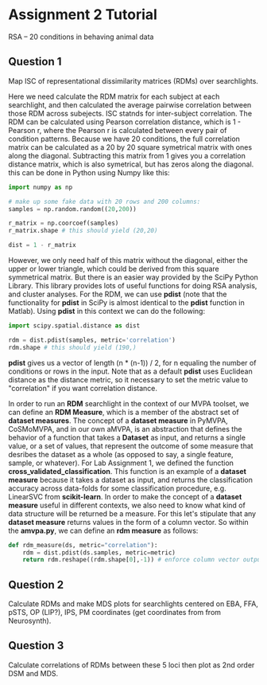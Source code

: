 # Assignment 2 Tutorial

RSA – 20 conditions in behaving animal data

## Question 1

Map ISC of representational dissimilarity matrices (RDMs) over searchlights.

Here we need calculate the RDM matrix for each subject at each searchlight, and
then calculated the average pairwise correlation between those RDM across
subejects. ISC statnds for inter-subject correlation. The RDM can be calculated
using Pearson correlation distance, which is 1 - Pearson r, where the Pearson r
is calculated between every pair of condition patterns. Because we have 20
conditions, the full correlation matrix can be calculated as a 20 by 20 square
symetrical matrix with ones along the diagonal. Subtracting this matrix from
1 gives you a correlation distance matrix, which is also symetrical, but has
zeros along the diagonal. this can be done in Python using Numpy like this:

```python
import numpy as np

# make up some fake data with 20 rows and 200 columns:
samples = np.random.random((20,200))

r_matrix = np.coorcoef(samples)
r_matrix.shape # this should yield (20,20)

dist = 1 - r_matrix
```
However, we only need half of this matrix without the diagonal, either the upper
or lower triangle, which could be derived from this square symmetrical matrix.
But there is an easier way provided by the SciPy Python Library. This library
provides lots of useful functions for doing RSA analysis, and cluster analyses.
For the RDM, we can use **pdist** (note that the functionality for **pdist** in
SciPy is almost identical to the **pdist** function in Matlab). Using **pdist**
in this context we can do the following:

```python
import scipy.spatial.distance as dist

rdm = dist.pdist(samples, metric='correlation')
rdm.shape # this should yield (190,)
```
**pdist** gives us a vector of length (n * (n-1)) / 2, for n equaling the number
of conditions or rows in the input. Note that as a default **pdist** uses Euclidean
distance as the distance metric, so it necessary to set the metric value to
"correlation" if you want correlation distance. 

In order to run an **RDM** searchlight in the context of our MVPA toolset, we
can define an **RDM Measure**, which is a member of the abstract set of
**dataset measures**. The concept of a **dataset measure** in PyMVPA,
CoSMoMVPA, and in our own aMVPA, is an abstraction that defines the behavior of a
function that takes a **Dataset** as input, and returns a single value, or a set
of values, that represent the outcome of some measure that desribes the dataset
as a whole (as opposed to say, a single feature, sample, or whatever). For
Lab Assignment 1, we defined the function **cross_validated_classification**.
This function is an example of a **dataset measure** because it takes a dataset
as input, and returns the classification accuracy across data-folds for some
classification procedure, e.g. LinearSVC from **scikit-learn**. In order to make
the concept of a **dataset measure** useful in different contexts, we also need
to know what kind of data structure will be returned be a measure. For this
let's stipulate that any **dataset measure** returns values in the form of a
column vector. So within the **amvpa.py**, we can define an **rdm measure** as
follows:

```python
def rdm_measure(ds, metric="correlation"):
    rdm = dist.pdist(ds.samples, metric=metric)
    return rdm.reshape((rdm.shape[0],-1)) # enforce column vector output
```

 

## Question 2

Calculate RDMs and make MDS plots for searchlights centered on EBA, FFA, pSTS,
OP (LIP?), IPS, PM coordinates (get coordinates from from Neurosynth).

## Question 3

Calculate correlations of RDMs between these 5 loci then plot as 2nd order DSM
and MDS.

